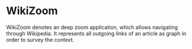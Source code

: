 WikiZoom
========

WikiZoom denotes an deep zoom application, which allows navigating through Wikipedia. It represents all outgoing links of an article as graph in order to survey the context.